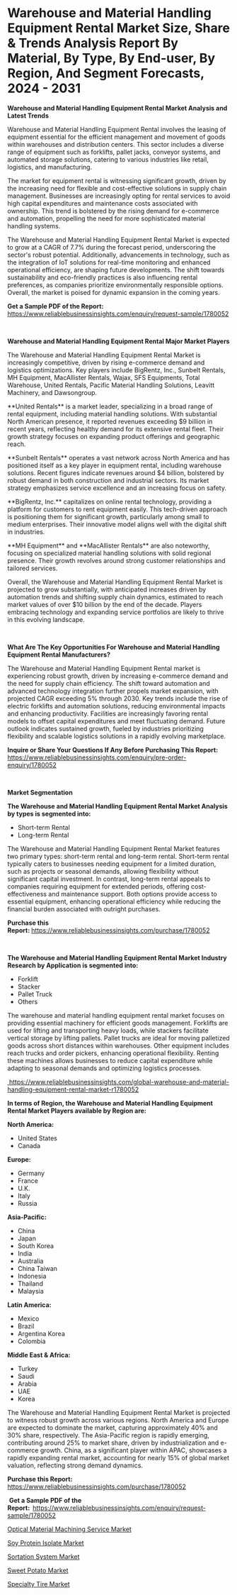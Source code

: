 <p><h1>Warehouse and Material Handling Equipment Rental Market Size, Share & Trends Analysis Report By Material, By Type, By End-user, By Region, And Segment Forecasts, 2024 - 2031</h1></p><p><strong>Warehouse and Material Handling Equipment Rental Market Analysis and Latest Trends</strong></p>
<p><p>Warehouse and Material Handling Equipment Rental involves the leasing of equipment essential for the efficient management and movement of goods within warehouses and distribution centers. This sector includes a diverse range of equipment such as forklifts, pallet jacks, conveyor systems, and automated storage solutions, catering to various industries like retail, logistics, and manufacturing.</p><p>The market for equipment rental is witnessing significant growth, driven by the increasing need for flexible and cost-effective solutions in supply chain management. Businesses are increasingly opting for rental services to avoid high capital expenditures and maintenance costs associated with ownership. This trend is bolstered by the rising demand for e-commerce and automation, propelling the need for more sophisticated material handling systems.</p><p>The Warehouse and Material Handling Equipment Rental Market is expected to grow at a CAGR of 7.7% during the forecast period, underscoring the sector's robust potential. Additionally, advancements in technology, such as the integration of IoT solutions for real-time monitoring and enhanced operational efficiency, are shaping future developments. The shift towards sustainability and eco-friendly practices is also influencing rental preferences, as companies prioritize environmentally responsible options. Overall, the market is poised for dynamic expansion in the coming years.</p></p>
<p><strong>Get a Sample PDF of the Report:&nbsp;</strong> <a href="https://www.reliablebusinessinsights.com/enquiry/request-sample/1780052?utm_campaign=1109&utm_medium=2&utm_source=Github&utm_content=ia&utm_term=19122024&utm_id=warehouse-and-material-handling-equipment-rental">https://www.reliablebusinessinsights.com/enquiry/request-sample/1780052</a></p>
<p>&nbsp;</p>
<p><strong>Warehouse and Material Handling Equipment Rental Major Market Players</strong></p>
<p><p>The Warehouse and Material Handling Equipment Rental Market is increasingly competitive, driven by rising e-commerce demand and logistics optimizations. Key players include BigRentz, Inc., Sunbelt Rentals, MH Equipment, MacAllister Rentals, Wajax, SFS Equipments, Total Warehouse, United Rentals, Pacific Material Handling Solutions, Leavitt Machinery, and Dawsongroup.</p><p>**United Rentals** is a market leader, specializing in a broad range of rental equipment, including material handling solutions. With substantial North American presence, it reported revenues exceeding $9 billion in recent years, reflecting healthy demand for its extensive rental fleet. Their growth strategy focuses on expanding product offerings and geographic reach.</p><p>**Sunbelt Rentals** operates a vast network across North America and has positioned itself as a key player in equipment rental, including warehouse solutions. Recent figures indicate revenues around $4 billion, bolstered by robust demand in both construction and industrial sectors. Its market strategy emphasizes service excellence and an increasing focus on safety.</p><p>**BigRentz, Inc.** capitalizes on online rental technology, providing a platform for customers to rent equipment easily. This tech-driven approach is positioning them for significant growth, particularly among small to medium enterprises. Their innovative model aligns well with the digital shift in industries.</p><p>**MH Equipment** and **MacAllister Rentals** are also noteworthy, focusing on specialized material handling solutions with solid regional presence. Their growth revolves around strong customer relationships and tailored services.</p><p>Overall, the Warehouse and Material Handling Equipment Rental Market is projected to grow substantially, with anticipated increases driven by automation trends and shifting supply chain dynamics, estimated to reach market values of over $10 billion by the end of the decade. Players embracing technology and expanding service portfolios are likely to thrive in this evolving landscape.</p></p>
<p>&nbsp;</p>
<p><strong>What Are The Key Opportunities For Warehouse and Material Handling Equipment Rental Manufacturers?</strong></p>
<p><p>The Warehouse and Material Handling Equipment Rental market is experiencing robust growth, driven by increasing e-commerce demand and the need for supply chain efficiency. The shift toward automation and advanced technology integration further propels market expansion, with projected CAGR exceeding 5% through 2030. Key trends include the rise of electric forklifts and automation solutions, reducing environmental impacts and enhancing productivity. Facilities are increasingly favoring rental models to offset capital expenditures and meet fluctuating demand. Future outlook indicates sustained growth, fueled by industries prioritizing flexibility and scalable logistics solutions in a rapidly evolving marketplace.</p></p>
<p><strong>Inquire or Share Your Questions If Any Before Purchasing This Report:</strong> <a href="https://www.reliablebusinessinsights.com/enquiry/pre-order-enquiry/1780052?utm_campaign=1109&utm_medium=2&utm_source=Github&utm_content=ia&utm_term=19122024&utm_id=warehouse-and-material-handling-equipment-rental">https://www.reliablebusinessinsights.com/enquiry/pre-order-enquiry/1780052</a></p>
<p>&nbsp;</p>
<p><strong>Market Segmentation</strong></p>
<p><strong>The Warehouse and Material Handling Equipment Rental Market Analysis by types is segmented into:</strong></p>
<p><ul><li>Short-term Rental</li><li>Long-term Rental</li></ul></p>
<p><p>The Warehouse and Material Handling Equipment Rental Market features two primary types: short-term rental and long-term rental. Short-term rental typically caters to businesses needing equipment for a limited duration, such as projects or seasonal demands, allowing flexibility without significant capital investment. In contrast, long-term rental appeals to companies requiring equipment for extended periods, offering cost-effectiveness and maintenance support. Both options provide access to essential equipment, enhancing operational efficiency while reducing the financial burden associated with outright purchases.</p></p>
<p><strong>Purchase this Report:&nbsp;</strong><a href="https://www.reliablebusinessinsights.com/purchase/1780052?utm_campaign=1109&utm_medium=2&utm_source=Github&utm_content=ia&utm_term=19122024&utm_id=warehouse-and-material-handling-equipment-rental">https://www.reliablebusinessinsights.com/purchase/1780052</a></p>
<p>&nbsp;</p>
<p><strong>The Warehouse and Material Handling Equipment Rental Market Industry Research by Application is segmented into:</strong></p>
<p><ul><li>Forklift</li><li>Stacker</li><li>Pallet Truck</li><li>Others</li></ul></p>
<p><p>The warehouse and material handling equipment rental market focuses on providing essential machinery for efficient goods management. Forklifts are used for lifting and transporting heavy loads, while stackers facilitate vertical storage by lifting pallets. Pallet trucks are ideal for moving palletized goods across short distances within warehouses. Other equipment includes reach trucks and order pickers, enhancing operational flexibility. Renting these machines allows businesses to reduce capital expenditure while adapting to seasonal demands and optimizing logistics processes.</p></p>
<p><a href="https://www.reliablebusinessinsights.com/global-warehouse-and-material-handling-equipment-rental-market-r1780052?utm_campaign=1109&utm_medium=2&utm_source=Github&utm_content=ia&utm_term=19122024&utm_id=warehouse-and-material-handling-equipment-rental">&nbsp;https://www.reliablebusinessinsights.com/global-warehouse-and-material-handling-equipment-rental-market-r1780052</a></p>
<p><strong>In terms of Region, the Warehouse and Material Handling Equipment Rental Market Players available by Region are:</strong></p>
<p>
    <p> <strong> North America: </strong>
        <ul>
            <li>United States</li>
            <li>Canada</li>
        </ul>
        </p> 
    <p> <strong> Europe: </strong>
        <ul>
            <li>Germany</li>
            <li>France</li>
            <li>U.K.</li>
            <li>Italy</li>
            <li>Russia</li>
        </ul>
        </p> 
    <p> <strong> Asia-Pacific: </strong>
        <ul>
            <li>China</li>
            <li>Japan</li>
            <li>South Korea</li>
            <li>India</li>
            <li>Australia</li>
            <li>China Taiwan</li>
            <li>Indonesia</li>
            <li>Thailand</li>
            <li>Malaysia</li>
        </ul>
        </p> 
    <p> <strong> Latin America: </strong>
        <ul>
            <li>Mexico</li>
            <li>Brazil</li>
            <li>Argentina Korea</li>
            <li>Colombia</li>
        </ul>
        </p> 
    <p> <strong> Middle East & Africa: </strong>
        <ul>
            <li>Turkey</li>
            <li>Saudi</li>
            <li>Arabia</li>
            <li>UAE</li>
            <li>Korea</li>
        </ul>
    </p>
    </p>
<p><p>The Warehouse and Material Handling Equipment Rental Market is projected to witness robust growth across various regions. North America and Europe are expected to dominate the market, capturing approximately 40% and 30% share, respectively. The Asia-Pacific region is rapidly emerging, contributing around 25% to market share, driven by industrialization and e-commerce growth. China, as a significant player within APAC, showcases a rapidly expanding rental market, accounting for nearly 15% of global market valuation, reflecting strong demand dynamics.</p></p>
<p><strong>Purchase this Report: </strong><a href="https://www.reliablebusinessinsights.com/purchase/1780052?utm_campaign=1109&utm_medium=2&utm_source=Github&utm_content=ia&utm_term=19122024&utm_id=warehouse-and-material-handling-equipment-rental">https://www.reliablebusinessinsights.com/purchase/1780052</a></p>
<p>&nbsp;<strong>Get a Sample PDF of the Report:&nbsp;&nbsp;</strong><a href="https://www.reliablebusinessinsights.com/enquiry/request-sample/1780052?utm_campaign=1109&utm_medium=2&utm_source=Github&utm_content=ia&utm_term=19122024&utm_id=warehouse-and-material-handling-equipment-rental">https://www.reliablebusinessinsights.com/enquiry/request-sample/1780052</a></p>
<p><strong></strong></p>
<p><p><a href="https://github.com/mcfred89/Market-Research-Report-List-1/blob/main/optical-material-machining-service-market.md?utm_campaign=1109&utm_medium=2&utm_source=Github&utm_content=ia&utm_term=19122024&utm_id=warehouse-and-material-handling-equipment-rental">Optical Material Machining Service Market</a></p><p><a href="https://www.linkedin.com/pulse/analyzing-soy-protein-isolate-markets-size-share-revenue-ocxee?utm_campaign=1109&utm_medium=2&utm_source=Github&utm_content=ia&utm_term=19122024&utm_id=warehouse-and-material-handling-equipment-rental">Soy Protein Isolate Market</a></p><p><a href="https://www.linkedin.com/pulse/analysis-forecast-growing-demand-sortation-system-market-lftyf?utm_campaign=1109&utm_medium=2&utm_source=Github&utm_content=ia&utm_term=19122024&utm_id=warehouse-and-material-handling-equipment-rental">Sortation System Market</a></p><p><a href="https://www.linkedin.com/pulse/sweet-potato-market-analysis-revenue-forecast-74-cagr-growth-5uync?utm_campaign=1109&utm_medium=2&utm_source=Github&utm_content=ia&utm_term=19122024&utm_id=warehouse-and-material-handling-equipment-rental">Sweet Potato Market</a></p><p><a href="https://www.linkedin.com/pulse/specialty-tire-industry-research-report-future-market-growth-rkusf?utm_campaign=1109&utm_medium=2&utm_source=Github&utm_content=ia&utm_term=19122024&utm_id=warehouse-and-material-handling-equipment-rental">Specialty Tire Market</a></p></p>